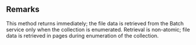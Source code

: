 ## Remarks  
 This method returns immediately; the file data is retrieved from the Batch service only when the collection is enumerated.             Retrieval is non-atomic; file data is retrieved in pages during enumeration of the collection.